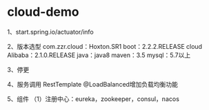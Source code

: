 # cloud-demo

1、start.spring.io/actuator/info

2、版本选型
com.zzr.cloud：Hoxton.SR1
boot：2.2.2.RELEASE
cloud Alibaba：2.1.0.RELEASE
java：java8
maven：3.5
mysql：5.7以上

3、停更

4、服务调用
RestTemplate
@LoadBalanced增加负载均衡功能

5、组件
（1）注册中心：eureka，zookeeper，consul，nacos
